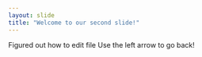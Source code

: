 ```yaml
---
layout: slide
title: "Welcome to our second slide!"
---
```

Figured out how to edit file
Use the left arrow to go back!
